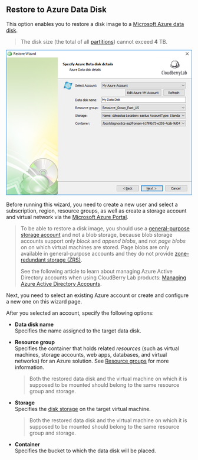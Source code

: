 ## Restore to Azure Data Disk

This option enables you to restore a disk image to a [Microsoft Azure data disk](https://docs.microsoft.com/en-us/azure/virtual-machines/windows/about-disks-and-vhds).

> The disk size \(the total of all [partitions](/chapter1/step-3-choose-data-to-restore/34-restore-a-disk-image-or-network-share/344-select-partitions.md)\) cannot exceed **4** TB.

![](/assets/restore-azure-data-disk-account.png)

Before running this wizard, you need to create a new user and select a subscription, region, resource groups, as well as create a storage account and virtual network via the [Microsoft Azure Portal](https://portal.azure.com/).

> To be able to restore a disk image, you should use a [general-purpose storage account](https://docs.microsoft.com/en-us/azure/storage/common/storage-account-options) and not a blob storage, because blob storage accounts support only _block_ and _append blobs_, and not _page blobs_ on on which virtual machines are stored. Page blobs are only available in general-purpose accounts and they do not provide [zone-redundant storage \(ZRS\)](https://docs.microsoft.com/en-us/azure/storage/common/storage-redundancy#zone-redundant-storage).
>
> See the following article to learn about managing Azure Active Directory accounts when using CloudBerry Lab products: [Managing Azure Active Directory Accounts](/concepts/managing-azure-active-directory-accounts.md).

Next, you need to select an existing Azure account or create and configure a new one on this wizard page.

After you selected an account, specify the following options:

* **Data disk name**  
  Specifies the name assigned to the target data disk.

* **Resource group**  
  Specifies the container that holds related _resources_ \(such as virtual machines, storage accounts, web apps, databases, and virtual networks\) for an Azure solution. See [Resource groups](https://docs.microsoft.com/en-us/azure/azure-resource-manager/resource-group-overview#resource-groups) for more information.

  > Both the restored data disk and the virtual machine on which it is supposed to be mounted should belong to the same resource group and storage.

* **Storage**  
  Specifies the [disk storage](https://docs.microsoft.com/en-us/azure/virtual-machines/windows/about-disks-and-vhds) on the target virtual machine.

  > Both the restored data disk and the virtual machine on which it is supposed to be mounted should belong to the same resource group and storage.

* **Container**  
  Specifies the bucket to which the data disk will be placed.



